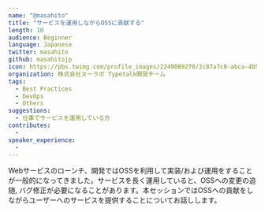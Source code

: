 ```yaml
---
name: "@masahito"
title: "サービスを運用しながらOSSに貢献する"
length: 10
audience: Beginner
language: Japanese
twitter: masahito
github: masahitojp
icon: https://pbs.twimg.com/profile_images/2249089270/2c87a7c8-abca-4b5e-8a0d-55250f1495b1_400x400.png
organization: 株式会社ヌーラボ Typetalk開発チーム
tags:
  - Best Practices
  - DevOps
  - Others
suggestions:
  - 仕事でサービスを運用している方
contributes:
  - 
speaker_experience:
  - 
---
```

Webサービスのローンチ、開発ではOSSを利用して実装/および運用をすることが一般的になってきました。サービスを長く運用していると、OSSへの変更の追随, バグ修正が必要になることがあります。本セッションではOSSへの貢献をしながらユーザーへのサービスを提供することについてお話しします。
